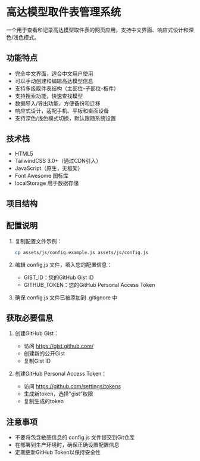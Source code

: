 # 高达模型取件表管理系统

一个用于查看和记录高达模型取件表的网页应用，支持中文界面、响应式设计和深色/浅色模式。

## 功能特点

- 完全中文界面，适合中文用户使用
- 可以手动创建和编辑高达模型信息
- 支持多级取件表结构（主部位-子部位-板件）
- 支持搜索功能，快速查找模型
- 数据导入/导出功能，方便备份和迁移
- 响应式设计，适配手机、平板和桌面设备
- 支持深色/浅色模式切换，默认跟随系统设置

## 技术栈

- HTML5
- TailwindCSS 3.0+（通过CDN引入）
- JavaScript（原生，无框架）
- Font Awesome 图标库
- localStorage 用于数据存储

## 项目结构

## 配置说明

1. 复制配置文件示例：
   ```bash
   cp assets/js/config.example.js assets/js/config.js
   ```

2. 编辑 config.js 文件，填入您的配置信息：
   - GIST_ID：您的GitHub Gist ID
   - GITHUB_TOKEN：您的GitHub Personal Access Token

3. 确保 config.js 文件已被添加到 .gitignore 中

## 获取必要信息

1. 创建GitHub Gist：
   - 访问 https://gist.github.com/
   - 创建新的公开Gist
   - 复制Gist ID

2. 创建GitHub Personal Access Token：
   - 访问 https://github.com/settings/tokens
   - 生成新token，选择"gist"权限
   - 复制生成的token

## 注意事项

- 不要将包含敏感信息的 config.js 文件提交到Git仓库
- 在部署到生产环境时，确保正确设置配置信息
- 定期更新GitHub Token以保持安全性 